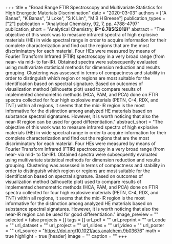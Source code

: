 +++
title = "Broad Range FTIR Spectroscopy and Multivariate Statistics for High Energetic Materials Discrimination"
date = "2020-03-03"
authors = ["A Banas", "K Banas", "J Loke", "S K Lim", "M B H Breese"]
publication_types = ["2"]
publication = "Analytical Chemistry, 92, 7, pp. 4788-4797"
publication_short = "Analytical Chemistry, **IF=6.785(2019)**"
abstract = "The objective of this work was to measure infrared spectra of high explosive materials (HE) in wide spectral range in order to acquire information for their complete characterization and find out the regions that are the most discriminatory for each material. Four HEs were measured by means of Fourier Transform Infrared (FTIR) spectroscopy in a very broad range (from near- via mid- to far-IR). Obtained spectra were subsequently evaluated using multivariate statistical methods for dimension reduction and results grouping. Clustering was assessed in terms of compactness and stability in order to distinguish which region or regions are most suitable for the identification based on spectral signature. Based on outcomes of visualization method (silhouette plot) used to compare results of implemented chemometric methods (HCA, PAM, and PCA) done on FTIR spectra collected for four high explosive materials (PETN, C-4, RDX, and TNT) within all regions, it seems that the mid-IR region is the most informative for the distinction among analyzed HE materials based on substance spectral signatures. However, it is worth noticing that also the near-IR region can be used for good differentiation."
abstract_short = "The objective of this work was to measure infrared spectra of high explosive materials (HE) in wide spectral range in order to acquire information for their complete characterization and find out the regions that are the most discriminatory for each material. Four HEs were measured by means of Fourier Transform Infrared (FTIR) spectroscopy in a very broad range (from near- via mid- to far-IR). Obtained spectra were subsequently evaluated using multivariate statistical methods for dimension reduction and results grouping. Clustering was assessed in terms of compactness and stability in order to distinguish which region or regions are most suitable for the identification based on spectral signature. Based on outcomes of visualization method (silhouette plot) used to compare results of implemented chemometric methods (HCA, PAM, and PCA) done on FTIR spectra collected for four high explosive materials (PETN, C-4, RDX, and TNT) within all regions, it seems that the mid-IR region is the most informative for the distinction among analyzed HE materials based on substance spectral signatures. However, it is worth noticing that also the near-IR region can be used for good differentiation."
image_preview = ""
selected = false
projects = []
tags = []
url_pdf = ""
url_preprint = ""
url_code = ""
url_dataset = ""
url_project = ""
url_slides = ""
url_video = ""
url_poster = ""
url_source = "https://doi.org/10.1021/acs.analchem.9b03676"
math = true
highlight = true
[header]
image = ""
caption = ""
+++



